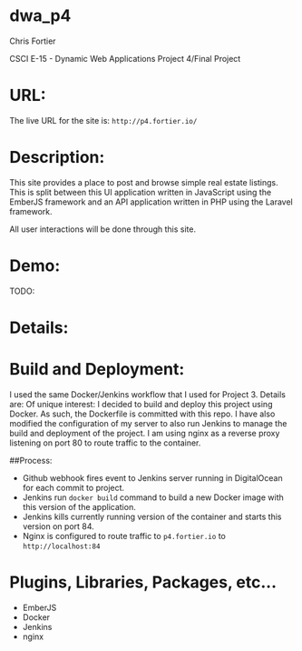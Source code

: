 # dwa_p4

Chris Fortier

CSCI E-15 - Dynamic Web Applications Project 4/Final Project

# URL:
The live URL for the site is: `http://p4.fortier.io/`

# Description:
This site provides a place to post and browse simple real estate listings. This is split between this UI application written in JavaScript using the EmberJS framework and an API application written in PHP using the Laravel framework.

All user interactions will be done through this site.

# Demo:
TODO:

# Details:

# Build and Deployment:
I used the same Docker/Jenkins workflow that I used for Project 3. Details are:
Of unique interest: I decided to build and deploy this project using Docker. As such, the Dockerfile is committed with this repo. I have also modified the configuration of my server to also run Jenkins to manage the build and deployment of the project. I am using nginx as a reverse proxy listening on port 80 to route traffic to the container.

##Process:
* Github webhook fires event to Jenkins server running in DigitalOcean for each commit to project.
* Jenkins run `docker build` command to build a new Docker image with this version of the application.
* Jenkins kills currently running version of the container and starts this version on port 84.
* Nginx is configured to route traffic to `p4.fortier.io` to `http://localhost:84`

# Plugins, Libraries, Packages, etc...
* EmberJS
* Docker
* Jenkins
* nginx
